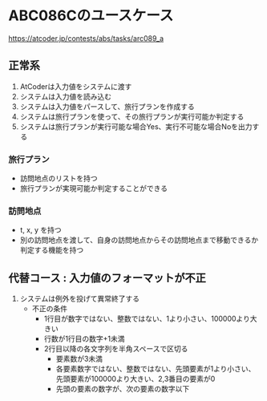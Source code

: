 # ABC086Cのユースケース

https://atcoder.jp/contests/abs/tasks/arc089_a

## 正常系
1. AtCoderは入力値をシステムに渡す
1. システムは入力値を読み込む
1. システムは入力値をパースして、旅行プランを作成する
1. システムは旅行プランを使って、その旅行プランが実行可能か判定する
1. システムは旅行プランが実行可能な場合Yes、実行不可能な場合Noを出力する

### 旅行プラン
* 訪問地点のリストを持つ
* 旅行プランが実現可能か判定することができる

### 訪問地点
* t, x, y を持つ
* 別の訪問地点を渡して、自身の訪問地点からその訪問地点まで移動できるか判定する機能を持つ

## 代替コース : 入力値のフォーマットが不正
1. システムは例外を投げて異常終了する
    * 不正の条件
        * 1行目が数字ではない、整数ではない、1より小さい、100000より大きい
        * 行数が1行目の数字+1未満
        * 2行目以降の各文字列を半角スペースで区切る
            * 要素数が3未満
            * 各要素数字ではない、整数ではない、先頭要素が1より小さい、先頭要素が100000より大きい、2,3番目の要素が0
            * 先頭の要素の数字が、次の要素の数字以下

